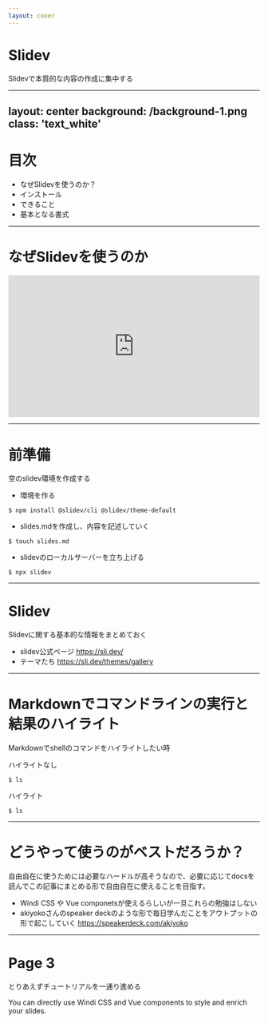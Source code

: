 ```yaml
---
layout: cover
---
```


# Slidev

Slidevで本質的な内容の作成に集中する

---
layout: center
background: /background-1.png
class: 'text_white'
---

<!-- - layoutは"---"の後に改行を入れないで中に記述して囲うことでかける👍
- This is a page with the layout `center` and a background image. -->
# 目次

- なぜSlidevを使うのか？
- インストール
- できること
- 基本となる書式

---

# なぜSlidevを使うのか

<!-- This is a default page without any additional metadata. -->

<!DOCTYPE html>
<html lang="en">
<head>
    <meta charset="UTF-8">
    <meta name="viewport" content="width=device-width, initial-scale=1.0">
    <title>ホームページプレビュー埋め込み</title>
    <link href="https://cdn.jsdelivr.net/npm/tailwindcss@2.2.19/dist/tailwind.min.css" rel="stylesheet">
    <style>
        /* 16:9のアスペクト比を保つためのスタイル */
        .aspect-ratio-16-9 {
            position: relative;
            width: 100%;
            padding-bottom: 56.25%; /* 16:9 のアスペクト比 */
        }
        .aspect-ratio-16-9 iframe {
            position: absolute;
            width: 100%;
            height: 100%;
            top: 0;
            left: 0;
            border: none; /* 枠を消す */
        }
    </style>
</head>
<body class="bg-gray-100 flex justify-center items-start min-h-screen">
    <div class="bg-white shadow-lg rounded-lg overflow-hidden max-w-4xl w-full">
        <div class="aspect-ratio-16-9">
            <iframe src="https://sli.dev/guide/why"></iframe>
        </div>
    </div>
</body>
</html>

---

# 前準備

空のslidev環境を作成する

- 環境を作る

```shell
$ npm install @slidev/cli @slidev/theme-default
```

- slides.mdを作成し、内容を記述していく

```shell
$ touch slides.md
```

- slidevのローカルサーバーを立ち上げる

```shell
$ npx slidev
```

---

# Slidev

Slidevに関する基本的な情報をまとめておく

- slidev公式ページ
  https://sli.dev/
- テーマたち
  https://sli.dev/themes/gallery

---

# Markdownでコマンドラインの実行と結果のハイライト

Markdownでshellのコマンドをハイライトしたい時

ハイライトなし

```
$ ls
```

ハイライト

```shell
$ ls
```

---

# どうやって使うのがベストだろうか？

自由自在に使うためには必要なハードルが高そうなので、必要に応じてdocsを読んでこの記事にまとめる形で自由自在に使えることを目指す。

- Windi CSS や Vue componetsが使えるらしいが一旦これらの勉強はしない
- akiyokoさんのspeaker deckのような形で毎日学んだことをアウトプットの形で起こしていく
  https://speakerdeck.com/akiyoko

---

# Page 3

とりあえずチュートリアルを一通り進める

You can directly use Windi CSS and Vue components to style and enrich your slides.

<div class="p-3">
  <Tweet id="20" />
</div>
